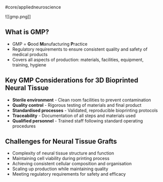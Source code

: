 #core/appliedneuroscience

![[gmp.png]]

## What is GMP?

- GMP = **G**ood **M**anufacturing **P**ractice
- Regulatory requirements to ensure consistent quality and safety of medical products
- Covers all aspects of production: materials, facilities, equipment, training, hygiene

## Key GMP Considerations for 3D Bioprinted Neural Tissue

- **Sterile environment** - Clean room facilities to prevent contamination
- **Quality control** - Rigorous testing of materials and final product
- **Standardised processes** - Validated, reproducible bioprinting protocols
- **Traceability** - Documentation of all steps and materials used
- **Qualified personnel** - Trained staff following standard operating procedures

## Challenges for Neural Tissue Grafts

- Complexity of neural tissue structure and function
- Maintaining cell viability during printing process
- Achieving consistent cellular composition and organisation
- Scaling up production while maintaining quality
- Meeting regulatory requirements for safety and efficacy
